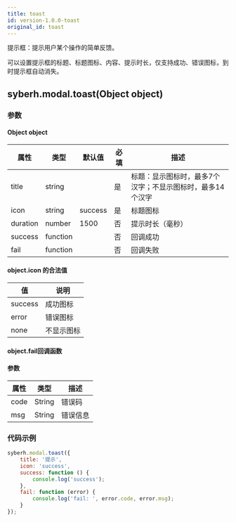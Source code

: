 ```yaml
---
title: toast
id: version-1.0.0-toast
original_id: toast
---
```


提示框：提示用户某个操作的简单反馈。

可以设置提示框的标题、标题图标、内容、提示时长，仅支持成功、错误图标，到时提示框自动消失。

<!-- 支持`Promise` 使用。 -->


## syberh.modal.toast(Object object)
### 参数
#### Object object
| 属性     | 类型  | 默认值 | 必填 | 描述                         |
| ---------- | ------- | -------- | -------- | -------------------------- |
| title | string | | 是 |标题：显示图标时，最多7个汉字；不显示图标时，最多14个汉字 |
| icon | string | success | 是 | 标题图标 |
| duration | number | 1500 | 否 | 提示时长（毫秒） |
| success | function |  |  否     | 回调成功      |
| fail   | function |  |  否     | 回调失败      |


#### object.icon 的合法值
| 值     | 说明    |
| ---------- | ------- |
| success | 成功图标 |
| error | 错误图标 |
| none | 不显示图标 |


#### object.fail回调函数
#### 参数
| 属性 | 类型  | 描述 |
| -- | -- | -- |
| code | String | 错误码 |
| msg | String  | 错误信息 |

### 代码示例
```javascript
syberh.modal.toast({
    title: '提示',
    icon: 'success',
    success: function () {
        console.log('success');  
    },
    fail: function (error) {
	    console.log('fail: ', error.code, error.msg);
    }
});
```

<!-- #### Promise
```javascript
syberh.modal.toast({
    title:"我是没有图标的toast，但是我最大只能14个汉字",
    icon:"none"
}).then(function() {
    console.log('success');  
}).catch(function(error) {
    console.log('fail: ', error.code, error.msg);
})
``` -->